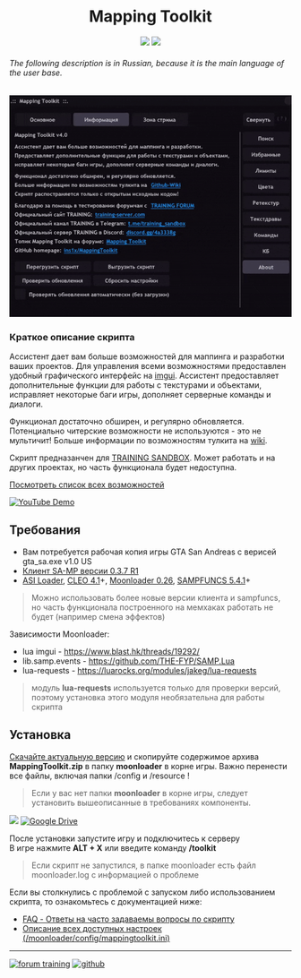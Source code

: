 <h1 align="center">Mapping Toolkit</h1>
<p align="center">
    <a href="https://www.sa-mp.mp/"><img src="https://img.shields.io/badge/made%20for-GTA%20SA--MP-blue"></a>
    <a href="https://training-server.com/"><img src="https://img.shields.io/badge/Server-TRAINING%20SANDBOX%20-yellow"></a>
</p>

###### The following description is in Russian, because it is the main language of the user base.

![logo](https://github.com/ins1x/MappingToolkit/raw/main/moonloader/resource/mappingtoolkit/demo.gif)

### Краткое описание скрипта

Ассистент дает вам больше возможностей для маппинга и разработки ваших проектов. Для управления всеми возможностями предоставлен удобный графического интерфейс на [imgui](https://www.blast.hk/threads/19292/). Ассистент предоставляет дополнительные функции для работы с текстурами и объектами, исправляет некоторые баги игры, дополняет серверные команды и диалоги.  

Функционал достаточно обширен, и регулярно обновляется. Потенциально читерские возможности не используются - это не мультичит!
Больше информации по возможностям тулкита на [wiki](https://github.com/ins1x/MappingToolkit/wiki).   

Скрипт предназанчен для [TRAINING SANDBOX](https://training-server.com/). Может работать и на других проектах, но часть функционала будет недоступна. 

[Посмотреть список всех возможностей](https://github.com/ins1x/MappingToolkit/wiki/%D0%92%D0%BE%D0%B7%D0%BC%D0%BE%D0%B6%D0%BD%D0%BE%D1%81%D1%82%D0%B8)  

[![YouTube Demo](https://img.shields.io/badge/YouTube_DEMO-%23FF0000.svg?style=for-the-badge&logo=YouTube&logoColor=white)](https://www.youtube.com/watch?v=h6jbmV0viDU)


## Требования
- Вам потребуется рабочая копия игры GTA San Andreas с верисей gta_sa.exe v1.0 US
- [Клиент SA-MP версии 0.3.7 R1](https://samp.romzes.com/files/sa-mp-0.3.7-install.exe)
- [ASI Loader](https://www.gtagarage.com/mods/show.php?id=21709), [CLEO 4.1](https://cleo.li/ru)+, [Moonloader 0.26](https://www.blast.hk/threads/13305/), [SAMPFUNCS 5.4.1](https://www.blast.hk/threads/17/)+

> Можно использовать более новые версии клиента и sampfuncs, но часть функционала построенного на мемхаках работать не будет (например смена эффектов)

Зависимости Moonloader:
* lua imgui - https://www.blast.hk/threads/19292/
* lib.samp.events - https://github.com/THE-FYP/SAMP.Lua
* lua-requests - https://luarocks.org/modules/jakeg/lua-requests

> модуль **lua-requests** используется только для проверки версий, поэтому установка этого модуля необязательна для работы скрипта

## Установка

[Скачайте актуальную версию](https://github.com/ins1x/MappingToolkit/releases) и скопируйте содержимое архива **MappingToolkit.zip** в папку **moonloader** в корне игры. Важно перенести все файлы, включая папки /config и /resource ! 

> Если у вас нет папки **moonloader** в корне игры, следует установить вышеописанные в  требованиях компоненты.

 [![](https://img.shields.io/badge/%20%20DOWNLOAD%20%20-696969?style=for-the-badge)](https://github.com/ins1x/MappingToolkit/releases)
 [![Google Drive](https://img.shields.io/badge/Google%20Drive-4285F4?style=for-the-badge&logo=googledrive&logoColor=white)](https://drive.google.com/drive/folders/1v-LmqAgKGpYYeA1C7aT-rlODTa2OfulT)

После установки запустите игру и подключитесь к серверу  
В игре нажмите **ALT + X** или введите команду **/toolkit**

> Если скрипт не запустился, в папке moonloader есть файл moonloader.log с информацией о проблеме 

Если вы столкнулись с проблемой c запуском либо использованием скрипта, то ознакомьтесь с документацией ниже:   
* [FAQ - Ответы на часто задаваемы вопросы по скрипту](https://github.com/ins1x/MappingToolkit/wiki/FAQ-%D0%BF%D0%BE-MappingToolkit)  
* [Описание всех доступных настроек (/moonloader/config/mappingtoolkit.ini)](https://github.com/ins1x/MappingToolkit/wiki/%D0%9A%D0%BE%D0%BD%D1%84%D0%B8%D0%B3%D1%83%D1%80%D0%B0%D1%86%D0%B8%D1%8F)

---------------------------------------------

[![forum training](https://img.shields.io/badge/Forum-TRAINING_SANDBOX-yellow)](https://forum.training-server.com/d/19708-luamappingtoolkit/)
[![github](https://img.shields.io/badge/Wiki-Github-black)](https://github.com/ins1x/MappingToolkit/wiki)